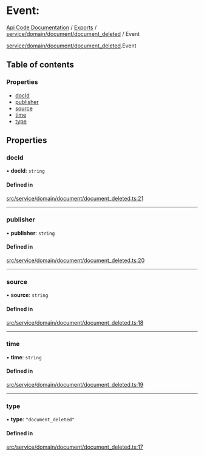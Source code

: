 # Event: 
 
[Api Code Documentation](../README.md) / [Exports](../modules.md) / [service/domain/document/document\_deleted](../modules/service_domain_document_document_deleted.md) / Event

[service/domain/document/document\_deleted](../modules/service_domain_document_document_deleted.md).Event

## Table of contents

### Properties

- [docId](service_domain_document_document_deleted.Event.md#docid)
- [publisher](service_domain_document_document_deleted.Event.md#publisher)
- [source](service_domain_document_document_deleted.Event.md#source)
- [time](service_domain_document_document_deleted.Event.md#time)
- [type](service_domain_document_document_deleted.Event.md#type)

## Properties

### docId

• **docId**: `string`

#### Defined in

[src/service/domain/document/document_deleted.ts:21](https://github.com/openkfw/TruBudget/blob/90402cb/api/src/service/domain/document/document_deleted.ts#L21)

___

### publisher

• **publisher**: `string`

#### Defined in

[src/service/domain/document/document_deleted.ts:20](https://github.com/openkfw/TruBudget/blob/90402cb/api/src/service/domain/document/document_deleted.ts#L20)

___

### source

• **source**: `string`

#### Defined in

[src/service/domain/document/document_deleted.ts:18](https://github.com/openkfw/TruBudget/blob/90402cb/api/src/service/domain/document/document_deleted.ts#L18)

___

### time

• **time**: `string`

#### Defined in

[src/service/domain/document/document_deleted.ts:19](https://github.com/openkfw/TruBudget/blob/90402cb/api/src/service/domain/document/document_deleted.ts#L19)

___

### type

• **type**: ``"document_deleted"``

#### Defined in

[src/service/domain/document/document_deleted.ts:17](https://github.com/openkfw/TruBudget/blob/90402cb/api/src/service/domain/document/document_deleted.ts#L17)
